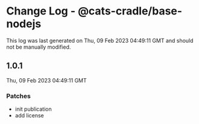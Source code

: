 # Change Log - @cats-cradle/base-nodejs

This log was last generated on Thu, 09 Feb 2023 04:49:11 GMT and should not be manually modified.

## 1.0.1
Thu, 09 Feb 2023 04:49:11 GMT

### Patches

- init publication
- add license

